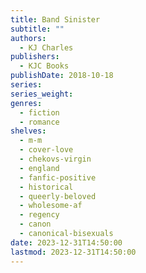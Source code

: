 ```yaml
---
title: Band Sinister
subtitle: ""
authors:
  - KJ Charles
publishers:
  - KJC Books
publishDate: 2018-10-18
series: 
series_weight: 
genres:
  - fiction
  - romance
shelves:
  - m-m
  - cover-love
  - chekovs-virgin
  - england
  - fanfic-positive
  - historical
  - queerly-beloved
  - wholesome-af
  - regency
  - canon
  - canonical-bisexuals
date: 2023-12-31T14:50:00
lastmod: 2023-12-31T14:50:00
---
```

